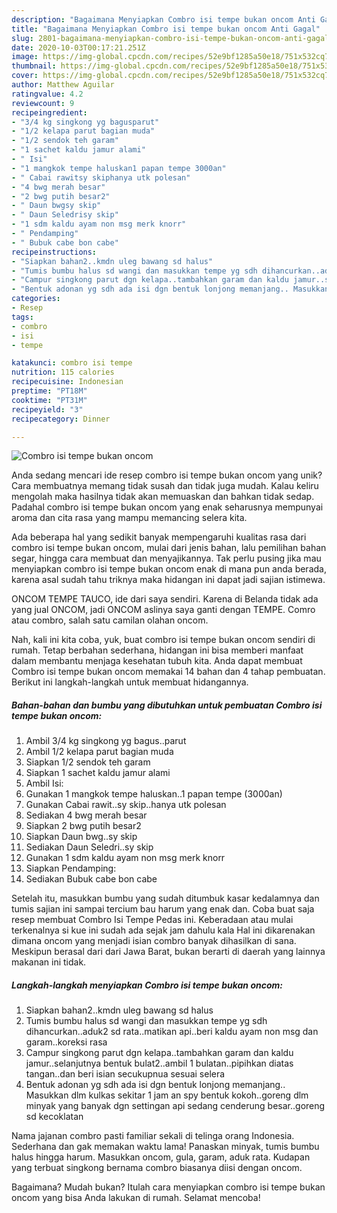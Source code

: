 ```yaml
---
description: "Bagaimana Menyiapkan Combro isi tempe bukan oncom Anti Gagal"
title: "Bagaimana Menyiapkan Combro isi tempe bukan oncom Anti Gagal"
slug: 2801-bagaimana-menyiapkan-combro-isi-tempe-bukan-oncom-anti-gagal
date: 2020-10-03T00:17:21.251Z
image: https://img-global.cpcdn.com/recipes/52e9bf1285a50e18/751x532cq70/combro-isi-tempe-bukan-oncom-foto-resep-utama.jpg
thumbnail: https://img-global.cpcdn.com/recipes/52e9bf1285a50e18/751x532cq70/combro-isi-tempe-bukan-oncom-foto-resep-utama.jpg
cover: https://img-global.cpcdn.com/recipes/52e9bf1285a50e18/751x532cq70/combro-isi-tempe-bukan-oncom-foto-resep-utama.jpg
author: Matthew Aguilar
ratingvalue: 4.2
reviewcount: 9
recipeingredient:
- "3/4 kg singkong yg bagusparut"
- "1/2 kelapa parut bagian muda"
- "1/2 sendok teh garam"
- "1 sachet kaldu jamur alami"
- " Isi"
- "1 mangkok tempe haluskan1 papan tempe 3000an"
- " Cabai rawitsy skiphanya utk polesan"
- "4 bwg merah besar"
- "2 bwg putih besar2"
- " Daun bwgsy skip"
- " Daun Seledrisy skip"
- "1 sdm kaldu ayam non msg merk knorr"
- " Pendamping"
- " Bubuk cabe bon cabe"
recipeinstructions:
- "Siapkan bahan2..kmdn uleg bawang sd halus"
- "Tumis bumbu halus sd wangi dan masukkan tempe yg sdh dihancurkan..aduk2 sd rata..matikan api..beri kaldu ayam non msg dan garam..koreksi rasa"
- "Campur singkong parut dgn kelapa..tambahkan garam dan kaldu jamur..selanjutnya bentuk bulat2..ambil 1 bulatan..pipihkan diatas tangan..dan beri isian secukupnua sesuai selera"
- "Bentuk adonan yg sdh ada isi dgn bentuk lonjong memanjang.. Masukkan dlm kulkas sekitar 1 jam an spy bentuk kokoh..goreng dlm minyak yang banyak dgn settingan api sedang cenderung besar..goreng sd kecoklatan"
categories:
- Resep
tags:
- combro
- isi
- tempe

katakunci: combro isi tempe 
nutrition: 115 calories
recipecuisine: Indonesian
preptime: "PT18M"
cooktime: "PT31M"
recipeyield: "3"
recipecategory: Dinner

---
```



![Combro isi tempe bukan oncom](https://img-global.cpcdn.com/recipes/52e9bf1285a50e18/751x532cq70/combro-isi-tempe-bukan-oncom-foto-resep-utama.jpg)

Anda sedang mencari ide resep combro isi tempe bukan oncom yang unik? Cara membuatnya memang tidak susah dan tidak juga mudah. Kalau keliru mengolah maka hasilnya tidak akan memuaskan dan bahkan tidak sedap. Padahal combro isi tempe bukan oncom yang enak seharusnya mempunyai aroma dan cita rasa yang mampu memancing selera kita.

Ada beberapa hal yang sedikit banyak mempengaruhi kualitas rasa dari combro isi tempe bukan oncom, mulai dari jenis bahan, lalu pemilihan bahan segar, hingga cara membuat dan menyajikannya. Tak perlu pusing jika mau menyiapkan combro isi tempe bukan oncom enak di mana pun anda berada, karena asal sudah tahu triknya maka hidangan ini dapat jadi sajian istimewa.

ONCOM TEMPE TAUCO, ide dari saya sendiri. Karena di Belanda tidak ada yang jual ONCOM, jadi ONCOM aslinya saya ganti dengan TEMPE. Comro atau combro, salah satu camilan olahan oncom.


Nah, kali ini kita coba, yuk, buat combro isi tempe bukan oncom sendiri di rumah. Tetap berbahan sederhana, hidangan ini bisa memberi manfaat dalam membantu menjaga kesehatan tubuh kita. Anda dapat membuat Combro isi tempe bukan oncom memakai 14 bahan dan 4 tahap pembuatan. Berikut ini langkah-langkah untuk membuat hidangannya.

<!--inarticleads1-->

##### Bahan-bahan dan bumbu yang dibutuhkan untuk pembuatan Combro isi tempe bukan oncom:

1. Ambil 3/4 kg singkong yg bagus..parut
1. Ambil 1/2 kelapa parut bagian muda
1. Siapkan 1/2 sendok teh garam
1. Siapkan 1 sachet kaldu jamur alami
1. Ambil  Isi:
1. Gunakan 1 mangkok tempe haluskan..1 papan tempe (3000an)
1. Gunakan  Cabai rawit..sy skip..hanya utk polesan
1. Sediakan 4 bwg merah besar
1. Siapkan 2 bwg putih besar2
1. Siapkan  Daun bwg..sy skip
1. Sediakan  Daun Seledri..sy skip
1. Gunakan 1 sdm kaldu ayam non msg merk knorr
1. Siapkan  Pendamping:
1. Sediakan  Bubuk cabe bon cabe


Setelah itu, masukkan bumbu yang sudah ditumbuk kasar kedalamnya dan tumis sajian ini sampai tercium bau harum yang enak dan. Coba buat saja resep membuat Combro Isi Tempe Pedas ini. Keberadaan atau mulai terkenalnya si kue ini sudah ada sejak jam dahulu kala Hal ini dikarenakan dimana oncom yang menjadi isian combro banyak dihasilkan di sana. Meskipun berasal dari dari Jawa Barat, bukan berarti di daerah yang lainnya makanan ini tidak. 

<!--inarticleads2-->

##### Langkah-langkah menyiapkan Combro isi tempe bukan oncom:

1. Siapkan bahan2..kmdn uleg bawang sd halus
1. Tumis bumbu halus sd wangi dan masukkan tempe yg sdh dihancurkan..aduk2 sd rata..matikan api..beri kaldu ayam non msg dan garam..koreksi rasa
1. Campur singkong parut dgn kelapa..tambahkan garam dan kaldu jamur..selanjutnya bentuk bulat2..ambil 1 bulatan..pipihkan diatas tangan..dan beri isian secukupnua sesuai selera
1. Bentuk adonan yg sdh ada isi dgn bentuk lonjong memanjang.. Masukkan dlm kulkas sekitar 1 jam an spy bentuk kokoh..goreng dlm minyak yang banyak dgn settingan api sedang cenderung besar..goreng sd kecoklatan


Nama jajanan combro pasti familiar sekali di telinga orang Indonesia. Sederhana dan gak memakan waktu lama! Panaskan minyak, tumis bumbu halus hingga harum. Masukkan oncom, gula, garam, aduk rata. Kudapan yang terbuat singkong bernama combro biasanya diisi dengan oncom. 

Bagaimana? Mudah bukan? Itulah cara menyiapkan combro isi tempe bukan oncom yang bisa Anda lakukan di rumah. Selamat mencoba!
